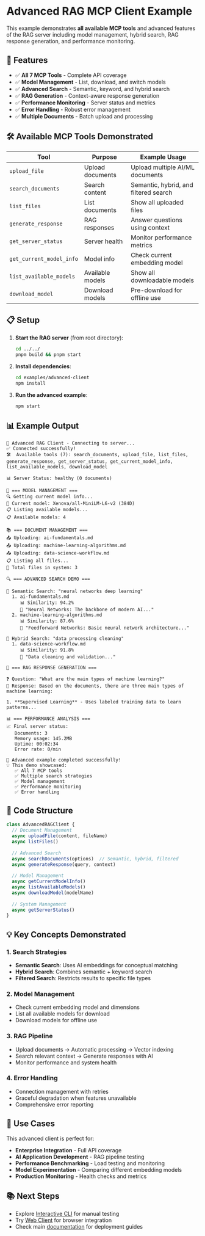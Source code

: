 # Advanced RAG MCP Client Example

This example demonstrates **all available MCP tools** and advanced features of the RAG server including model management, hybrid search, RAG response generation, and performance monitoring.

## 🚀 Features

- ✅ **All 7 MCP Tools** - Complete API coverage
- ✅ **Model Management** - List, download, and switch models
- ✅ **Advanced Search** - Semantic, keyword, and hybrid search
- ✅ **RAG Generation** - Context-aware response generation
- ✅ **Performance Monitoring** - Server status and metrics
- ✅ **Error Handling** - Robust error management
- ✅ **Multiple Documents** - Batch upload and processing

## 🛠️ Available MCP Tools Demonstrated

| Tool | Purpose | Example Usage |
|------|---------|---------------|
| `upload_file` | Upload documents | Upload multiple AI/ML documents |
| `search_documents` | Search content | Semantic, hybrid, and filtered search |
| `list_files` | List documents | Show all uploaded files |
| `generate_response` | RAG responses | Answer questions using context |
| `get_server_status` | Server health | Monitor performance metrics |
| `get_current_model_info` | Model info | Check current embedding model |
| `list_available_models` | Available models | Show all downloadable models |
| `download_model` | Download models | Pre-download for offline use |

## 📋 Setup

1. **Start the RAG server** (from root directory):
   ```bash
   cd ../../
   pnpm build && pnpm start
   ```

2. **Install dependencies**:
   ```bash
   cd examples/advanced-client
   npm install
   ```

3. **Run the advanced example**:
   ```bash
   npm start
   ```

## 📊 Example Output

```
🚀 Advanced RAG Client - Connecting to server...
✅ Connected successfully!
🛠️  Available tools (7): search_documents, upload_file, list_files, generate_response, get_server_status, get_current_model_info, list_available_models, download_model

📊 Server Status: healthy (0 documents)

🤖 === MODEL MANAGEMENT ===
🔍 Getting current model info...
📍 Current model: Xenova/all-MiniLM-L6-v2 (384D)
📋 Listing available models...
📋 Available models: 4

📚 === DOCUMENT MANAGEMENT ===
📤 Uploading: ai-fundamentals.md
📤 Uploading: machine-learning-algorithms.md  
📤 Uploading: data-science-workflow.md
📋 Listing all files...
📁 Total files in system: 3

🔍 === ADVANCED SEARCH DEMO ===

🎯 Semantic Search: "neural networks deep learning"
  1. ai-fundamentals.md
     📊 Similarity: 94.2%
     📝 "Neural Networks: The backbone of modern AI..."
  2. machine-learning-algorithms.md
     📊 Similarity: 87.6%
     📝 "Feedforward Networks: Basic neural network architecture..."

🎯 Hybrid Search: "data processing cleaning"
  1. data-science-workflow.md
     📊 Similarity: 91.8%
     📝 "Data cleaning and validation..."

🤖 === RAG RESPONSE GENERATION ===

❓ Question: "What are the main types of machine learning?"
🤖 Response: Based on the documents, there are three main types of machine learning:

1. **Supervised Learning** - Uses labeled training data to learn patterns...

📊 === PERFORMANCE ANALYSIS ===
📈 Final server status:
   Documents: 3
   Memory usage: 145.2MB
   Uptime: 00:02:34
   Error rate: 0/min

🎉 Advanced example completed successfully!
💡 This demo showcased:
   ✅ All 7 MCP tools
   ✅ Multiple search strategies
   ✅ Model management
   ✅ Performance monitoring
   ✅ Error handling
```

## 🔧 Code Structure

```typescript
class AdvancedRAGClient {
  // Document Management
  async uploadFile(content, fileName)
  async listFiles()
  
  // Advanced Search
  async searchDocuments(options)  // Semantic, hybrid, filtered
  async generateResponse(query, context)
  
  // Model Management  
  async getCurrentModelInfo()
  async listAvailableModels()
  async downloadModel(modelName)
  
  // System Management
  async getServerStatus()
}
```

## 💡 Key Concepts Demonstrated

### 1. **Search Strategies**
- **Semantic Search**: Uses AI embeddings for conceptual matching
- **Hybrid Search**: Combines semantic + keyword search  
- **Filtered Search**: Restricts results to specific file types

### 2. **Model Management**
- Check current embedding model and dimensions
- List all available models for download
- Download models for offline use

### 3. **RAG Pipeline**
- Upload documents → Automatic processing → Vector indexing
- Search relevant context → Generate responses with AI
- Monitor performance and system health

### 4. **Error Handling**
- Connection management with retries
- Graceful degradation when features unavailable
- Comprehensive error reporting

## 🎯 Use Cases

This advanced client is perfect for:
- **Enterprise Integration** - Full API coverage
- **AI Application Development** - RAG pipeline testing
- **Performance Benchmarking** - Load testing and monitoring
- **Model Experimentation** - Comparing different embedding models
- **Production Monitoring** - Health checks and metrics

## 📚 Next Steps

- Explore [Interactive CLI](../interactive-cli/) for manual testing
- Try [Web Client](../web-client/) for browser integration
- Check main [documentation](../../docs/) for deployment guides